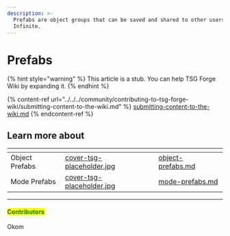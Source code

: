 ```yaml
---
description: >-
  Prefabs are object groups that can be saved and shared to other users in Halo
  Infinite.
---
```


# Prefabs

{% hint style="warning" %}
This article is a stub. You can help TSG Forge Wiki by expanding it.
{% endhint %}

{% content-ref url="../../../community/contributing-to-tsg-forge-wiki/submitting-content-to-the-wiki.md" %}
[submitting-content-to-the-wiki.md](../../../community/contributing-to-tsg-forge-wiki/submitting-content-to-the-wiki.md)
{% endcontent-ref %}



## Learn more about

<table data-view="cards"><thead><tr><th></th><th data-hidden data-card-cover data-type="files"></th><th data-hidden data-card-target data-type="content-ref"></th></tr></thead><tbody><tr><td>Object Prefabs</td><td><a href="../../../.gitbook/assets/cover-tsg-placeholder.jpg">cover-tsg-placeholder.jpg</a></td><td><a href="object-prefabs.md">object-prefabs.md</a></td></tr><tr><td>Mode Prefabs</td><td><a href="../../../.gitbook/assets/cover-tsg-placeholder.jpg">cover-tsg-placeholder.jpg</a></td><td><a href="mode-prefabs.md">mode-prefabs.md</a></td></tr></tbody></table>



***

#### <mark style="color:green;">Contributors</mark>

Okom
